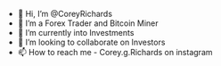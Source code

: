 - 👋 Hi, I’m @CoreyRichards
- 👀 I’m a Forex Trader and Bitcoin Miner
- 🌱 I’m currently into Investments
- 💞️ I’m looking to collaborate on Investors
- 📫 How to reach me - Corey.g.Richards on instagram

<!---
CoreyRichards/CoreyRichards is a ✨ special ✨ repository because its `README.md` (this file) appears on your GitHub profile.
You can click the Preview link to take a look at your changes.
--->
